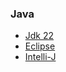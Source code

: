 ### Java
- [Jdk 22](https://www.oracle.com/kr/java/technologies/downloads/#jdk22-windows)
- [Eclipse](https://www.eclipse.org/)
- [Intelli-J](https://www.jetbrains.com/ko-kr/idea/download/?section=windows)
